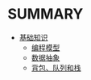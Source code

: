 # SUMMARY

- [基础知识](./基础知识.md)
  - [编程模型](./编程模型.md)
  - [数据抽象](./数据抽象.md)
  - [背包、队列和栈](./背包、队列和栈.md)
